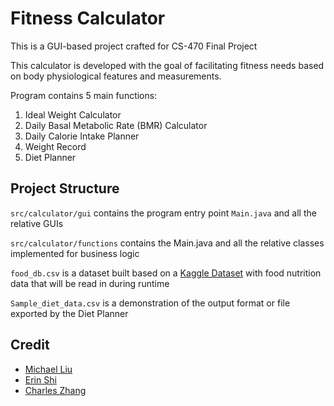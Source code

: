 # Fitness Calculator

This is a GUI-based project crafted for CS-470 Final Project

This calculator is developed with the goal of facilitating fitness needs based on body physiological features and measurements.

Program contains 5 main functions:
1. Ideal Weight Calculator
2. Daily Basal Metabolic Rate (BMR) Calculator
3. Daily Calorie Intake Planner
4. Weight Record
5. Diet Planner

## Project Structure 
`src/calculator/gui` contains the program entry point `Main.java` and all the relative GUIs

`src/calculator/functions` contains the Main.java and all the relative classes implemented for business logic

`food_db.csv` is a dataset built based on a [Kaggle Dataset](https://www.kaggle.com/datasets/utsavdey1410/food-nutrition-dataset) with food nutrition data that will be read in during runtime

`Sample_diet_data.csv` is a demonstration of the output format or file exported by the Diet Planner
## Credit
- [Michael Liu](https://github.com/Michaelliu1017)
- [Erin Shi](https://github.com/Erin-ovo)
- [Charles Zhang](https://github.com/bocchii-the-code)

